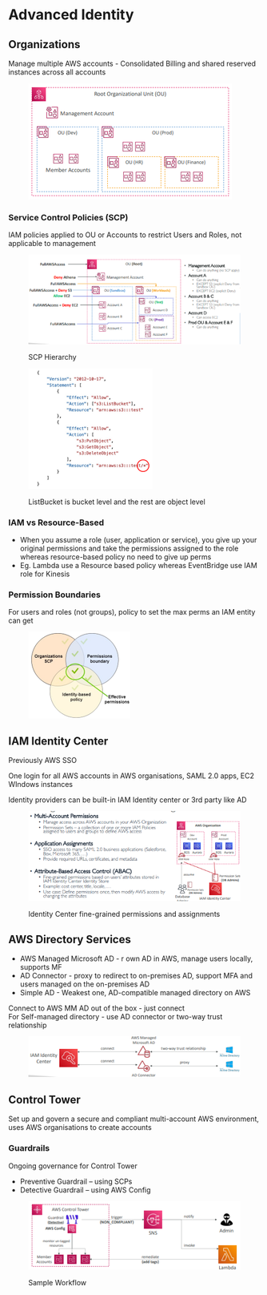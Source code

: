 # Advanced Identity

## Organizations

Manage multiple AWS accounts - Consolidated Billing and shared reserved instances across all accounts

<div align="left"><figure><img src="../../.gitbook/assets/image (7).png" alt=""><figcaption></figcaption></figure></div>

### Service Control Policies (SCP)

IAM policies applied to OU or Accounts to restrict Users and Roles, not applicable to management

<div align="left"><figure><img src="../../.gitbook/assets/image (8).png" alt=""><figcaption><p>SCP Hierarchy</p></figcaption></figure></div>

<div align="left"><figure><img src="../../.gitbook/assets/image (9).png" alt=""><figcaption><p>ListBucket is bucket level and the rest are object level</p></figcaption></figure></div>

### IAM vs Resource-Based

* When you assume a role (user, application or service), you give up your original permissions and take the permissions assigned to the role whereas resource-based policy no need to give up perms
* Eg. Lambda use a Resource based policy whereas EventBridge use IAM role for Kinesis

### Permission Boundaries

For users and roles (not groups), policy to set the max perms an IAM entity can get

<div align="left"><figure><img src="../../.gitbook/assets/image (10).png" alt=""><figcaption></figcaption></figure></div>

## IAM Identity Center

Previously AWS SSO

One login for all AWS accounts in AWS organisations, SAML 2.0 apps, EC2 WIndows instances

Identity providers can be built-in IAM Identity center or 3rd party like AD

<div align="left"><figure><img src="../../.gitbook/assets/image (11).png" alt=""><figcaption><p>Identity Center fine-grained permissions and assignments</p></figcaption></figure></div>

## AWS Directory Services

* AWS Managed Microsoft AD - r own AD in AWS, manage users locally, supports MF
* AD Connector - proxy to redirect to on-premises AD, support MFA and users managed on the on-premises AD
* Simple AD - Weakest one, AD-compatible managed directory on AWS

Connect to AWS MM AD out of the box - just connect\
For Self-managed directory - use AD connector or two-way trust relationship

<div align="left"><figure><img src="../../.gitbook/assets/image (13).png" alt=""><figcaption></figcaption></figure></div>

## Control Tower

Set up and govern a secure and compliant multi-account AWS environment, uses AWS organisations to create accounts

### Guardrails

Ongoing governance for Control Tower

* Preventive Guardrail – using SCPs
* Detective Guardrail – using AWS Config

<div align="left"><figure><img src="../../.gitbook/assets/image (14).png" alt=""><figcaption><p>Sample Workflow</p></figcaption></figure></div>
